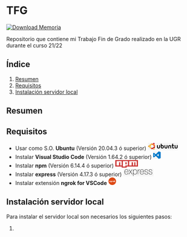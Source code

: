 # TFG

[![Download Memoria](https://img.shields.io/badge/Download-PDF-brightgreen.svg)](https://github.com/Mario-Carmona/TFG/raw/main/Memoria/proyecto.pdf)

Repositorio que contiene mi Trabajo Fin de Grado realizado en la UGR durante el curso 21/22

## Índice

1. [Resumen](#resumen)
1. [Requisitos](#requisitos)
1. [Instalación servidor local](#instalación-servidor-local)

## Resumen



## Requisitos

- Usar como S.O. **Ubuntu** (Versión 20.04.3 ó superior) [<img src="./image_readme/logo_ubuntu.jpg" alt="Logo ubuntu" width="80" height="20"/>](https://ubuntu.com/download/desktop)
- Instalar **Visual Studio Code** (Versión 1.64.2 ó superior) [<img src="./image_readme/logo_vscode.jpg" alt="Logo vscode" width="20" height="20"/>](https://code.visualstudio.com/download)
- Instalar **npm** (Versión 6.14.4 ó superior) [<img src="./image_readme/logo_npm.png" alt="Logo npm" width="60" height="20"/>](https://www.npmjs.com/)
- Instalar **express** (Versión 4.17.3 ó superior) [<img src="./image_readme/logo_express.jpg" alt="Logo express" width="80" height="20"/>](https://www.npmjs.com/package/express)
- Instalar extensión **ngrok for VSCode** [<img src="./image_readme/logo_ngrok.png" alt="Logo ngrok" width="20" height="20"/>](https://marketplace.visualstudio.com/items?itemName=philnash.ngrok-for-vscode)


## Instalación servidor local

Para instalar el servidor local son necesarios los siguientes pasos:

1. 

